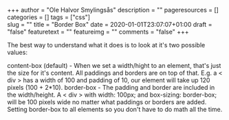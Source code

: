 +++
author = "Ole Halvor Smylingsås"
description = ""
pageresources = []
categories = []
tags = ["css"]     
slug = ""
title = "Border Box"
date = 2020-01-01T23:07:07+01:00
draft = "false"
featuretext = ""
featureimg = ""
comments = "false"
+++

The best way to understand what it does is to look at it's two possible values:

content-box (default) - When we set a width/hight to an element, that's just the size for it's content. All paddings and borders are on top of that. E.g. a < div > has a width of 100 and padding of 10, our element will take up 120 pixels (100 + 2*10).
border-box - The padding and border are included in the width/height. A < div > with width: 100px; and box-sizing: border-box; will be 100 pixels wide no matter what paddings or borders are added.
Setting border-box to all elements so you don't have to do math all the time.